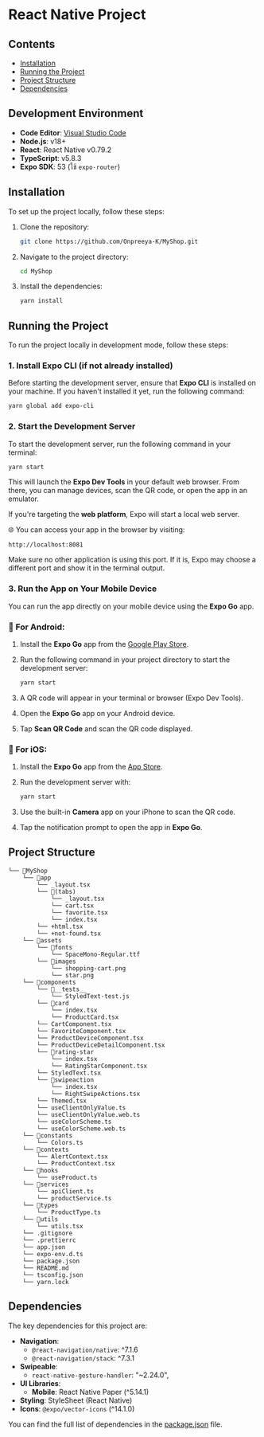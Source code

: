 # React Native Project
 
## Contents
 
- [Installation](#installation)
- [Running the Project](#running-the-project)
- [Project Structure](#project-structure)
- [Dependencies](#dependencies)

## Development Environment

- **Code Editor**: [Visual Studio Code](https://code.visualstudio.com/)
- **Node.js**: v18+
- **React**: React Native v0.79.2
- **TypeScript**: v5.8.3
- **Expo SDK**: 53 (ใช้ `expo-router`)

## Installation

To set up the project locally, follow these steps:

1. Clone the repository:
    ```bash
    git clone https://github.com/Onpreeya-K/MyShop.git
    ```

2. Navigate to the project directory:
    ```bash
    cd MyShop
    ```

3. Install the dependencies:
    ```bash
    yarn install
    ```

## Running the Project

To run the project locally in development mode, follow these steps:
### 1. Install Expo CLI (if not already installed)
Before starting the development server, ensure that **Expo CLI** is installed on your machine. If you haven't installed it yet, run the following command:

```bash
yarn global add expo-cli
```

### 2. Start the Development Server

To start the development server, run the following command in your terminal:

```bash
yarn start
```

This will launch the **Expo Dev Tools** in your default web browser. From there, you can manage devices, scan the QR code, or open the app in an emulator.

If you're targeting the **web platform**, Expo will start a local web server.

🌐 You can access your app in the browser by visiting:

```
http://localhost:8081
```

Make sure no other application is using this port. If it is, Expo may choose a different port and show it in the terminal output.

### 3. Run the App on Your Mobile Device

You can run the app directly on your mobile device using the **Expo Go** app.

### 📱 For Android:

1. Install the **Expo Go** app from the [Google Play Store](https://play.google.com/store/apps/details?id=host.exp.exponent).
2. Run the following command in your project directory to start the development server:

   ```bash
   yarn start
   ```

3. A QR code will appear in your terminal or browser (Expo Dev Tools).
4. Open the **Expo Go** app on your Android device.
5. Tap **Scan QR Code** and scan the QR code displayed.

### 🍎 For iOS:

1. Install the **Expo Go** app from the [App Store](https://apps.apple.com/app/expo-go/id982107779).
2. Run the development server with:

   ```bash
   yarn start
   ```

3. Use the built-in **Camera** app on your iPhone to scan the QR code.
4. Tap the notification prompt to open the app in **Expo Go**.


## Project Structure
```
└── 📁MyShop
    └── 📁app
        └── _layout.tsx
        └── 📁(tabs)
            └── _layout.tsx
            └── cart.tsx
            └── favorite.tsx
            └── index.tsx
        └── +html.tsx
        └── +not-found.tsx
    └── 📁assets
        └── 📁fonts
            └── SpaceMono-Regular.ttf
        └── 📁images
            └── shopping-cart.png
            └── star.png
    └── 📁components
        └── 📁__tests__
            └── StyledText-test.js
        └── 📁card
            └── index.tsx
            └── ProductCard.tsx
        └── CartComponent.tsx
        └── FavoriteComponent.tsx
        └── ProductDeviceComponent.tsx
        └── ProductDeviceDetailComponent.tsx
        └── 📁rating-star
            └── index.tsx
            └── RatingStarComponent.tsx
        └── StyledText.tsx
        └── 📁swipeaction
            └── index.tsx
            └── RightSwipeActions.tsx
        └── Themed.tsx
        └── useClientOnlyValue.ts
        └── useClientOnlyValue.web.ts
        └── useColorScheme.ts
        └── useColorScheme.web.ts
    └── 📁constants
        └── Colors.ts
    └── 📁contexts
        └── AlertContext.tsx
        └── ProductContext.tsx
    └── 📁hooks
        └── useProduct.ts
    └── 📁services
        └── apiClient.ts
        └── productService.ts
    └── 📁types
        └── ProductType.ts
    └── 📁utils
        └── utils.tsx
    └── .gitignore
    └── .prettierrc
    └── app.json
    └── expo-env.d.ts
    └── package.json
    └── README.md
    └── tsconfig.json
    └── yarn.lock
```

## Dependencies
The key dependencies for this project are:

- **Navigation**:
  - `@react-navigation/native`: ^7.1.6
  - `@react-navigation/stack`: ^7.3.1
- **Swipeable**:
  - `react-native-gesture-handler`: "~2.24.0",
- **UI Libraries**:
  - **Mobile**: React Native Paper (^5.14.1)
- **Styling**: StyleSheet (React Native)
- **Icons**: `@expo/vector-icons` (^14.1.0)

You can find the full list of dependencies in the [package.json](./package.json) file.